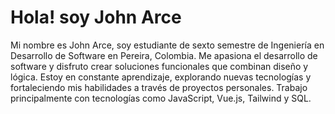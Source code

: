 # Hola! soy John Arce 


Mi nombre es John Arce, soy estudiante de sexto semestre de Ingeniería en Desarrollo de Software en Pereira, Colombia. Me apasiona el desarrollo de software y disfruto crear soluciones funcionales que combinan diseño y lógica. Estoy en constante aprendizaje, explorando nuevas tecnologías y fortaleciendo mis habilidades a través de proyectos personales. Trabajo principalmente con tecnologías como JavaScript, Vue.js, Tailwind y SQL.





